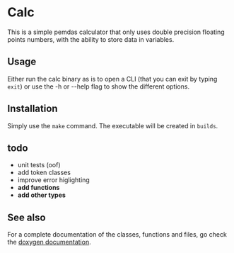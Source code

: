 # Calc

This is a simple pemdas calculator that only uses double precision floating 
points numbers, with the ability to store data in variables.

## Usage

Either run the calc binary as is to open a CLI (that you can exit by typing 
`exit`) or use the -h or --help flag to show the different options.

## Installation

Simply use the `make` command. The executable will be created in `builds`.

## todo

- unit tests (oof)
- add token classes
- improve error higlighting
- **add functions**
- **add other types**

## See also

For a complete documentation of the classes, functions and files, go check the 
[doxygen documentation](./docs/html/index.html "doxygen documentation").
